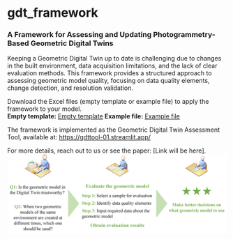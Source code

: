 # gdt_framework

### A Framework for Assessing and Updating Photogrammetry-Based Geometric Digital Twins  

Keeping a Geometric Digital Twin up to date is challenging due to changes in the built environment, data acquisition limitations, and the lack of clear evaluation methods. This framework provides a structured approach to assessing geometric model quality, focusing on data quality elements, change detection, and resolution validation.  

Download the Excel files (empty template or example file) to apply the framework to your model.  
**Empty template:** [Empty template](gdt_fr_template.xlsx)
**Example file:** [Example file](gdt_fr_paper.xlsx)

The framework is implemented as the Geometric Digital Twin Assessment Tool, available at: https://gdttool-01.streamlit.app/

For more details, reach out to us or see the paper: [Link will be here].
![](Graphical_abstract.jpg)
